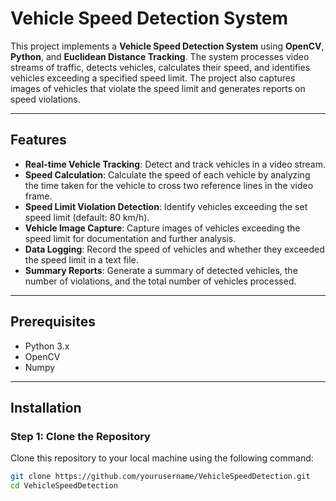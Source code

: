 # Vehicle Speed Detection System

This project implements a **Vehicle Speed Detection System** using **OpenCV**, **Python**, and **Euclidean Distance Tracking**. The system processes video streams of traffic, detects vehicles, calculates their speed, and identifies vehicles exceeding a specified speed limit. The project also captures images of vehicles that violate the speed limit and generates reports on speed violations.

---

## Features
- **Real-time Vehicle Tracking**: Detect and track vehicles in a video stream.
- **Speed Calculation**: Calculate the speed of each vehicle by analyzing the time taken for the vehicle to cross two reference lines in the video frame.
- **Speed Limit Violation Detection**: Identify vehicles exceeding the set speed limit (default: 80 km/h).
- **Vehicle Image Capture**: Capture images of vehicles exceeding the speed limit for documentation and further analysis.
- **Data Logging**: Record the speed of vehicles and whether they exceeded the speed limit in a text file.
- **Summary Reports**: Generate a summary of detected vehicles, the number of violations, and the total number of vehicles processed.

---

## Prerequisites

- Python 3.x
- OpenCV
- Numpy

---

## Installation

### Step 1: Clone the Repository
Clone this repository to your local machine using the following command:

```bash
git clone https://github.com/yourusername/VehicleSpeedDetection.git
cd VehicleSpeedDetection
